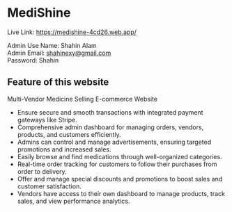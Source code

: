 # MediShine

Live Link: https://medishine-4cd26.web.app/

Admin Use Name: Shahin Alam<br/>
Admin Email: shahinexy@gmail.com<br/>
Password: Shahin

## Feature of this website

Multi-Vendor Medicine Selling E-commerce Website

- Ensure secure and smooth transactions with integrated payment gateways like Stripe.
- Comprehensive admin dashboard for managing orders, vendors, products, and customers efficiently.
- Admins can control and manage advertisements, ensuring targeted promotions and increased sales.
- Easily browse and find medications through well-organized categories.
- Real-time order tracking for customers to follow their purchases from order to delivery.
- Offer and manage special discounts and promotions to boost sales and customer satisfaction.
- Vendors have access to their own dashboard to manage products, track sales, and view performance analytics.
